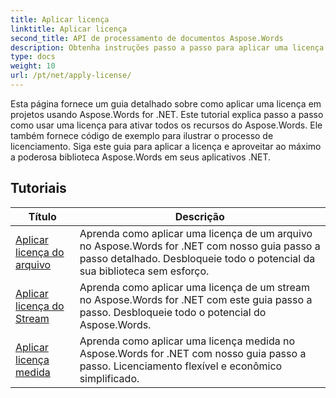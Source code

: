 ```yaml
---
title: Aplicar licença
linktitle: Aplicar licença
second_title: API de processamento de documentos Aspose.Words
description: Obtenha instruções passo a passo para aplicar uma licença Aspose.Words em seus projetos .NET. Siga as etapas para ativar a funcionalidade completa da biblioteca Aspose.Words.
type: docs
weight: 10
url: /pt/net/apply-license/
---
```


Esta página fornece um guia detalhado sobre como aplicar uma licença em projetos usando Aspose.Words for .NET. Este tutorial explica passo a passo como usar uma licença para ativar todos os recursos do Aspose.Words. Ele também fornece código de exemplo para ilustrar o processo de licenciamento. Siga este guia para aplicar a licença e aproveitar ao máximo a poderosa biblioteca Aspose.Words em seus aplicativos .NET.

 ## Tutoriais
| Título | Descrição |
| --- | --- |
| [Aplicar licença do arquivo](./apply-license-from-file/) | Aprenda como aplicar uma licença de um arquivo no Aspose.Words for .NET com nosso guia passo a passo detalhado. Desbloqueie todo o potencial da sua biblioteca sem esforço. |
| [Aplicar licença do Stream](./apply-license-from-stream/) | Aprenda como aplicar uma licença de um stream no Aspose.Words for .NET com este guia passo a passo. Desbloqueie todo o potencial do Aspose.Words. |
| [Aplicar licença medida](./apply-metered-license/) | Aprenda como aplicar uma licença medida no Aspose.Words for .NET com nosso guia passo a passo. Licenciamento flexível e econômico simplificado. |